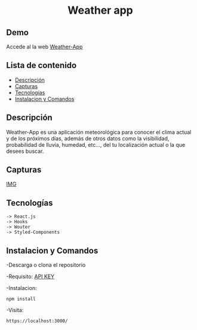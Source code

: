 <h1 align="center">Weather app</h1>

## Demo

Accede al la web [Weather-App](https://any-weather-facindito.vercel.app/)

## Lista de contenido

- [Descripción](#descripción)
- [Capturas](#capturas)
- [Tecnologías](#tecnologías)
- [Instalacion y Comandos](#instalacion-y-comandos)

## Descripción

<p>Weather-App es una aplicación meteorológica para conocer el clima actual y de los próximos días, además de otros datos como la visibilidad, probabilidad de lluvia, humedad, etc…, del tu localización actual o la que desees buscar.</p>

## Capturas

[IMG](./public/img/weather-app.png)

## Tecnologías

```
-> React.js
-> Hooks
-> Wouter
-> Styled-Components
```

## Instalacion y Comandos

-Descarga o clona el repositorio

-Requisito: [API KEY](https://rapidapi.com/weatherapi/api/weatherapi-com/)

-Instalacion:

`npm install`

-Visita:

`https://localhost:3000/`
